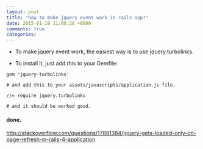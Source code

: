 ```yaml
---
layout: post
title: "how to make jquery event work in rails app?"
date: 2015-01-19 11:08:28 +0800
comments: true
categories: 
---
```


- To make jquery event work, the easiest way is to use jquery.turbolinks.

- To install it, just add this to your Gemfile:

```
gem 'jquery-turbolinks'

# and add this to your assets/javascripts/application.js file.

//= require jquery.turbolinks

# and it should be worked good.
```

#### done.

http://stackoverflow.com/questions/17881384/jquery-gets-loaded-only-on-page-refresh-in-rails-4-application